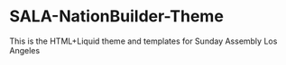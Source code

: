 # SALA-NationBuilder-Theme
This is the HTML+Liquid theme and templates for Sunday Assembly Los Angeles 

